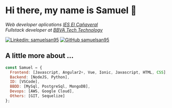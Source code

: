 # Hi there, my name is Samuel 👋

<p><em>Web developer aplications <a href="https://www.educa2.madrid.org/web/iescanaveral">IES El Cañaveral</a>
</br>Fullstack developer at <a href="https://www.bbvatechnology.com/">BBVA Tech Technology</a>
</em></p>

[![Linkedin: samuelsan95](https://img.shields.io/badge/-samuelsan95-blue?style=flat-square&logo=Linkedin&logoColor=white&link=https://www.linkedin.com/in/samuel-s%C3%A1nchez-l%C3%B3pez-093471120/)](https://www.linkedin.com/in/samuel-s%C3%A1nchez-l%C3%B3pez-093471120/)
[![GitHub samuelsan95](https://img.shields.io/github/followers/samuelsan95?label=follow&style=social)](https://github.com/samuelsan95)

## A little more about ...

```javascript
const Samuel = {
  Frontend: [Javascript, Angular2+, Vue, Ionic, Javascript, HTML, CSS],
  Backend: [NodeJS, Python],
  ID: [VSCode],
  BBDD: [MySql, PostgreSql, MongoDB],
  Devops: [AWS, Google Cloud],
  Others: [GIT, Sequelize]
};
```
